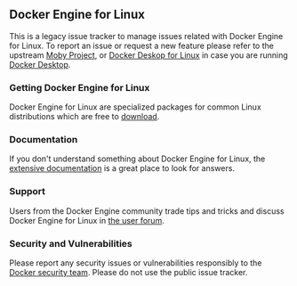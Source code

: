## Docker Engine for Linux

This is a legacy issue tracker to manage issues related with Docker Engine for Linux. To report an issue or request a new feature please refer to the upstream [Moby Project](https://github.com/moby/moby), or [Docker Deskop for Linux](https://github.com/docker/desktop-linux/issues) in case you are running [Docker Desktop](https://www.docker.com/products/docker-desktop/).

### Getting Docker Engine for Linux

Docker Engine for Linux are specialized packages for common Linux distributions which are free to [download](https://download.docker.com/linux/static/stable/).

### Documentation

If you don't understand something about Docker Engine for Linux, the [extensive
documentation](https://docs.docker.com/engine/installation/) is a great place
to look for answers.

### Support

Users from the Docker Engine community trade tips and tricks and discuss Docker Engine
for Linux in [the user forum](https://forums.docker.com/categories).

### Security and Vulnerabilities
Please report any security issues or vulnerabilities responsibly to the [Docker security team](https://github.com/moby/moby/security/policy). Please do not use the public issue tracker.
